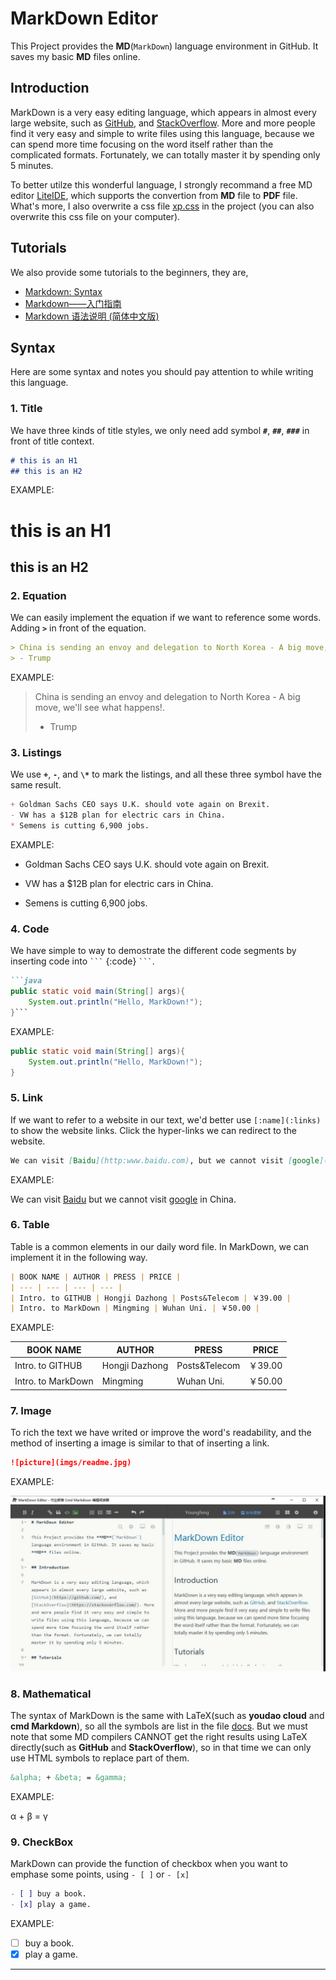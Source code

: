 # MarkDown Editor

This Project provides the **MD**(`MarkDown`) language environment in GitHub. It saves my basic **MD** files online.

## Introduction

MarkDown is a very easy editing language, which appears in almost every large website, such as [GitHub](https://github.com/), and [StackOverflow](https://stackoverflow.com/). More and more people find it very easy and simple to write files using this language, because we can spend more time focusing on the word itself rather than the complicated formats. Fortunately, we can totally master it by spending only 5 minutes. 

To better utilze this wonderful language, I strongly recommand a free MD editor [LiteIDE](http://liteide.org/cn/), which supports the convertion from **MD** file to **PDF** file. What's more, I also overwrite a css file [xp.css](docs/xp.css) in the project (you can also overwrite this css file on your computer).

## Tutorials

We also provide some tutorials to the beginners, they are,

+ [Markdown: Syntax](https://daringfireball.net/projects/markdown/syntax)
+ [Markdown——入门指南](http://www.jianshu.com/p/1e402922ee32/)
+ [Markdown 语法说明 (简体中文版)](http://wowubuntu.com/markdown/#list)

## Syntax
Here are some syntax and notes you should pay attention to while writing this language.

### **1. Title**
We have three kinds of title styles, we only need add symbol **`#`**, **`##`**, **`###`** in front of title context.

```markdown
# this is an H1
## this is an H2
```

EXAMPLE:

# this is an H1
## this is an H2


### **2. Equation**
We can easily implement the equation if we want to reference some words. Adding **`>`** in front of the equation.

```markdown
> China is sending an envoy and delegation to North Korea - A big move, we'll see what happens!.
> - Trump
```

EXAMPLE:

> China is sending an envoy and delegation to North Korea - A big move, we'll see what happens!.
> - Trump


### **3. Listings**
We use **`+`**, **`-`**, and **`\*`** to mark the listings, and all these three symbol have the same result.

```markdown
+ Goldman Sachs CEO says U.K. should vote again on Brexit.
- VW has a $12B plan for electric cars in China.
* Semens is cutting 6,900 jobs.
```

EXAMPLE:

+ Goldman Sachs CEO says U.K. should vote again on Brexit.
- VW has a $12B plan for electric cars in China.
* Semens is cutting 6,900 jobs.


### **4. Code**
We have simple to way to demostrate the different code segments by inserting code into <code>\`\`\`</code> {:code} <code>\`\`\`</code>.

```markdown
```java
public static void main(String[] args){
    System.out.println("Hello, MarkDown!");
}```
```

EXAMPLE:

```java
public static void main(String[] args){
    System.out.println("Hello, MarkDown!");
}
```


### **5. Link**

If we want to refer to a website in our text, we'd better use `[:name](:links)` to show the website links. Click the hyper-links we can redirect to the website.

```markdown
We can visit [Baidu](http:www.baidu.com), but we cannot visit [google](http://www.google.com/) in China.
```

EXAMPLE:

We can visit [Baidu](http:www.baidu.com) but we cannot visit [google](http://www.google.com/) in China.


### **6. Table**
Table is a common elements in our daily word file. In MarkDown, we can implement it in the following way.

```markdown
| BOOK NAME | AUTHOR | PRESS | PRICE |
| --- | --- | --- | --- |
| Intro. to GITHUB | Hongji Dazhong | Posts&Telecom | ￥39.00 |
| Intro. to MarkDown | Mingming | Wuhan Uni. | ￥50.00 |
```

EXAMPLE:

| BOOK NAME | AUTHOR | PRESS | PRICE |
| --- | --- | --- | --- |
| Intro. to GITHUB | Hongji Dazhong | Posts&Telecom | ￥39.00 |
| Intro. to MarkDown | Mingming | Wuhan Uni. | ￥50.00 |


### **7. Image**
To rich the text we have writed or improve the word's readability, and the method of inserting a image is similar to that of inserting a link.

```markdown
![picture](imgs/readme.jpg)
```

EXAMPLE:

![picture](imgs/readme.jpg)


### **8. Mathematical**
The syntax of MarkDown is the same with LaTeX(such as __youdao cloud__ and __cmd Markdown__), so all the symbols are list in the file [docs](docs/HTML_symbols.pdf). But we must note that some MD compilers CANNOT get the right results using LaTeX directly(such as __GitHub__ and __StackOverflow__), so in that time we can only use HTML symbols to replace part of them.

```markdown
&alpha; + &beta; = &gamma;
```

EXAMPLE:

&alpha; + &beta; = &gamma;


### **9. CheckBox**
MarkDown can provide the function of checkbox when you want to emphase some points, using `- [ ]` or `- [x]`

```markdown
- [ ] buy a book.
- [x] play a game.
```

EXAMPLE:

- [ ] buy a book.
- [x] play a game.

- - -
